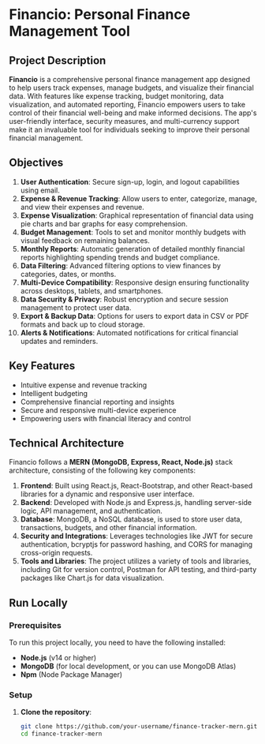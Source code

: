 # Financio: Personal Finance Management Tool

## Project Description

**Financio** is a comprehensive personal finance management app designed to help users track expenses, manage budgets, and visualize their financial data. With features like expense tracking, budget monitoring, data visualization, and automated reporting, Financio empowers users to take control of their financial well-being and make informed decisions. The app's user-friendly interface, security measures, and multi-currency support make it an invaluable tool for individuals seeking to improve their personal financial management.

## Objectives

1. **User Authentication**: Secure sign-up, login, and logout capabilities using email.
2. **Expense & Revenue Tracking**: Allow users to enter, categorize, manage, and view their expenses and revenue.
3. **Expense Visualization**: Graphical representation of financial data using pie charts and bar graphs for easy comprehension.
4. **Budget Management**: Tools to set and monitor monthly budgets with visual feedback on remaining balances.
5. **Monthly Reports**: Automatic generation of detailed monthly financial reports highlighting spending trends and budget compliance.
6. **Data Filtering**: Advanced filtering options to view finances by categories, dates, or months.
7. **Multi-Device Compatibility**: Responsive design ensuring functionality across desktops, tablets, and smartphones.
8. **Data Security & Privacy**: Robust encryption and secure session management to protect user data.
9. **Export & Backup Data**: Options for users to export data in CSV or PDF formats and back up to cloud storage.
10. **Alerts & Notifications**: Automated notifications for critical financial updates and reminders.

## Key Features

- Intuitive expense and revenue tracking
- Intelligent budgeting
- Comprehensive financial reporting and insights
- Secure and responsive multi-device experience
- Empowering users with financial literacy and control

## Technical Architecture

Financio follows a **MERN (MongoDB, Express, React, Node.js)** stack architecture, consisting of the following key components:

1. **Frontend**: Built using React.js, React-Bootstrap, and other React-based libraries for a dynamic and responsive user interface.
2. **Backend**: Developed with Node.js and Express.js, handling server-side logic, API management, and authentication.
3. **Database**: MongoDB, a NoSQL database, is used to store user data, transactions, budgets, and other financial information.
4. **Security and Integrations**: Leverages technologies like JWT for secure authentication, bcryptjs for password hashing, and CORS for managing cross-origin requests.
5. **Tools and Libraries**: The project utilizes a variety of tools and libraries, including Git for version control, Postman for API testing, and third-party packages like Chart.js for data visualization.

## Run Locally

### Prerequisites

To run this project locally, you need to have the following installed:

- **Node.js** (v14 or higher)
- **MongoDB** (for local development, or you can use MongoDB Atlas)
- **Npm** (Node Package Manager)

### Setup

1. **Clone the repository**:

   ```bash
   git clone https://github.com/your-username/finance-tracker-mern.git
   cd finance-tracker-mern
